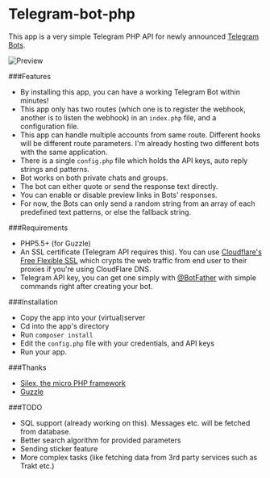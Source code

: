 # Telegram-bot-php

This app is a very simple Telegram PHP API for newly announced [Telegram Bots](https://telegram.org/blog/bot-revolution).

![Preview](http://i.imgur.com/gVsY6zB.png)

###Features

 * By installing this app, you can have a working Telegram Bot within minutes!
 * This app only has two routes (which one is to register the webhook, another is to listen the webhook) in an `index.php` file, and a configuration file.
 * This app can handle multiple accounts from same route. Different hooks will be different route parameters. I'm already hosting two different bots with the same application.
 * There is a single `config.php` file which holds the API keys, auto reply strings and patterns.
 * Bot works on both private chats and groups.
 * The bot can either quote or send the response text directly.
 * You can enable or disable preview links in Bots' responses.
 * For now, the Bots can only send a random string from an array of each predefined text patterns, or else the fallback string.

###Requirements

 * PHP5.5+ (for Guzzle)
 * An SSL certificate (Telegram API requires this). You can use [Cloudflare's Free Flexible SSL](https://www.cloudflare.com/ssl) which crypts the web traffic from end user to their proxies if you're using CloudFlare DNS.
 * Telegram API key, you can get one simply with [@BotFather](https://core.telegram.org/bots#botfather) with simple commands right after creating your bot.

###Installation

 * Copy the app into your (virtual)server
 * Cd into the app's directory
 * Run `composer install`
 * Edit the `config.php` file with your credentials, and API keys
 * Run your app.

###Thanks

  * [Silex, the micro PHP framework](http://silex.sensiolabs.org/)
  * [Guzzle](http://guzzlephp.org/)

###TODO
 * SQL support (already working on this). Messages etc. will be fetched from database.
 * Better search algorithm for provided parameters
 * Sending sticker feature
 * More complex tasks (like fetching data from 3rd party services such as Trakt etc.)
